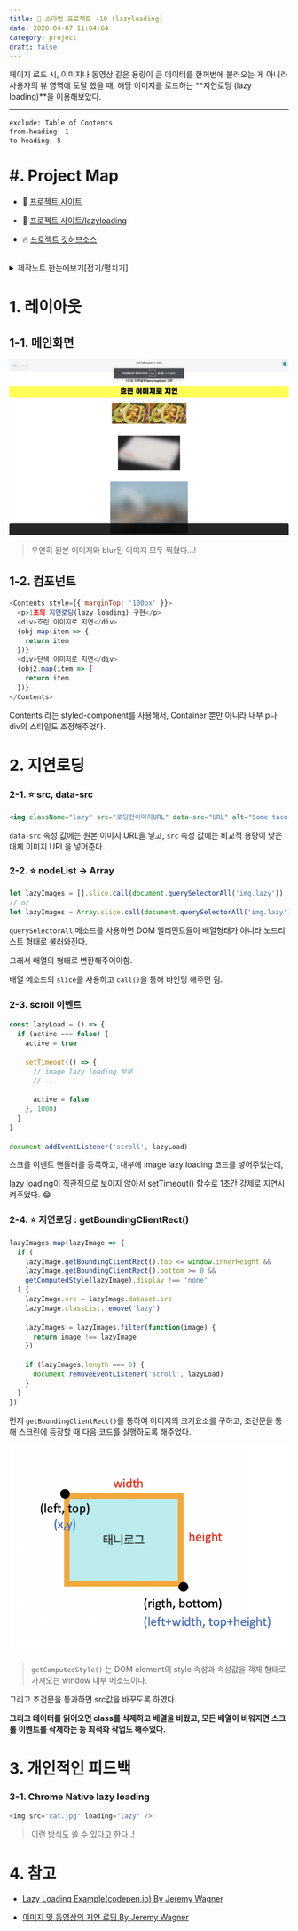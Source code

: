 ```yaml
---
title: 🔮 소마법 프로젝트 -10 (lazyloading)
date: 2020-04-07 11:04:64
category: project
draft: false
---
```


페이지 로드 시, 이미지나 동영상 같은 용량이 큰 데이터를 한꺼번에 불러오는 게 아니라 사용자의 뷰 영역에 도달 했을 때, 해당 이미지를 로드하는 **지연로딩 (lazy loading)**을 이용해보았다.

<hr/>

```toc
exclude: Table of Contents
from-heading: 1
to-heading: 5
```

# \#. Project Map

- :apple: <a href="https://small-magic-project.now.sh/" target="_blank">프로젝트 사이트</a>

- :apple: <a href="https://small-magic-project.now.sh/lazyloading" target="_blank">프로젝트 사이트/lazyloading</a>

* :fire: <a href="https://github.com/taenykim/small-magic-project" target="_blank">프로젝트 깃허브소스</a>

<br/>

<details>
<summary>제작노트 한눈에보기[접기/펼치기]</summary>
<div markdown="1">

- [소마법 프로젝트 - 1 (container)](https://taeny.dev/project/%EC%86%8C%EB%A7%88%EB%B2%95-%ED%94%84%EB%A1%9C%EC%A0%9D%ED%8A%B81/)

- [소마법 프로젝트 - 2 (calculator)](https://taeny.dev/project/%EC%86%8C%EB%A7%88%EB%B2%95-%ED%94%84%EB%A1%9C%EC%A0%9D%ED%8A%B82/)

- [소마법 프로젝트 - 3 (graph)](https://taeny.dev/project/%EC%86%8C%EB%A7%88%EB%B2%95-%ED%94%84%EB%A1%9C%EC%A0%9D%ED%8A%B83/)

- [소마법 프로젝트 - 4 (crawling)](https://taeny.dev/project/%EC%86%8C%EB%A7%88%EB%B2%95-%ED%94%84%EB%A1%9C%EC%A0%9D%ED%8A%B84/)

- [소마법 프로젝트 - 5 (today)](https://taeny.dev/project/%EC%86%8C%EB%A7%88%EB%B2%95-%ED%94%84%EB%A1%9C%EC%A0%9D%ED%8A%B85/)

- [소마법 프로젝트 - 6 (jjal)](https://taeny.dev/project/%EC%86%8C%EB%A7%88%EB%B2%95-%ED%94%84%EB%A1%9C%EC%A0%9D%ED%8A%B86/)

- [소마법 프로젝트 - 7 (avengers)](https://taeny.dev/project/%EC%86%8C%EB%A7%88%EB%B2%95-%ED%94%84%EB%A1%9C%EC%A0%9D%ED%8A%B87/)

- [소마법 프로젝트 - 8 (maskmap)](https://taeny.dev/project/%EC%86%8C%EB%A7%88%EB%B2%95-%ED%94%84%EB%A1%9C%EC%A0%9D%ED%8A%B88/)

- [소마법 프로젝트 - 9 (loading)](https://taeny.dev/project/%EC%86%8C%EB%A7%88%EB%B2%95-%ED%94%84%EB%A1%9C%EC%A0%9D%ED%8A%B89/)

- [소마법 프로젝트 - 10 (lazyloading)](https://taeny.dev/project/%EC%86%8C%EB%A7%88%EB%B2%95-%ED%94%84%EB%A1%9C%EC%A0%9D%ED%8A%B810/)

</div>
</details>

# 1. 레이아웃

## 1-1. 메인화면

![](./images/lazyloadingmain.png)

> 우연히 원본 이미지와 blur된 이미지 모두 찍혔다...!

## 1-2. 컴포넌트

```js
<Contents style={{ marginTop: '100px' }}>
  <p>1초의 지연로딩(lazy loading) 구현</p>
  <div>흐린 이미지로 지연</div>
  {obj.map(item => {
    return item
  })}
  <div>단색 이미지로 지연</div>
  {obj2.map(item => {
    return item
  })}
</Contents>
```

Contents 라는 styled-component를 사용해서, Container 뿐만 아니라 내부 p나 div의 스타일도 조정해주었다.

# 2. 지연로딩

### 2-1. :star: src, data-src

```jsx
<img className="lazy" src="로딩전이미지URL" data-src="URL" alt="Some tacos." />
```

`data-src` 속성 값에는 원본 이미지 URL을 넣고, `src` 속성 값에는 비교적 용량이 낮은 대체 이미지 URL을 넣어준다.

### 2-2. :star: nodeList -> Array

```js
let lazyImages = [].slice.call(document.querySelectorAll('img.lazy'))
// or
let lazyImages = Array.slice.call(document.querySelectorAll('img.lazy'))
```

`querySelectorAll` 메소드를 사용하면 DOM 엘리먼트들이 배열형태가 아니라 노드리스트 형태로 불러와진다.

그래서 배열의 형태로 변환해주어야함.

배열 메소드의 `slice`를 사용하고 `call()`을 통해 바인딩 해주면 됨.

### 2-3. scroll 이벤트

```js
const lazyLoad = () => {
  if (active === false) {
    active = true

    setTimeout(() => {
      // image lazy loading 부분
      // ...

      active = false
    }, 1000)
  }
}

document.addEventListener('scroll', lazyLoad)
```

스크롤 이벤트 핸들러를 등록하고, 내부에 image lazy loading 코드를 넣어주었는데,

lazy loading이 직관적으로 보이지 않아서 setTimeout() 함수로 1초간 강제로 지연시켜주었다. 😂

### 2-4. :star: 지연로딩 : getBoundingClientRect()

```js
lazyImages.map(lazyImage => {
  if (
    lazyImage.getBoundingClientRect().top <= window.innerHeight &&
    lazyImage.getBoundingClientRect().bottom >= 0 &&
    getComputedStyle(lazyImage).display !== 'none'
  ) {
    lazyImage.src = lazyImage.dataset.src
    lazyImage.classList.remove('lazy')

    lazyImages = lazyImages.filter(function(image) {
      return image !== lazyImage
    })

    if (lazyImages.length === 0) {
      document.removeEventListener('scroll', lazyLoad)
    }
  }
})
```

먼저 `getBoundingClientRect()`를 통하여 이미지의 크기요소를 구하고, 조건문을 통해 스크린에 등장할 때 다음 코드를 실행하도록 해주었다.

![](./images/getRec.png)

> `getComputedStyle()` 는 DOM element의 style 속성과 속성값을 객체 형태로 가져오는 window 내부 메소드이다.

그리고 조건문을 통과하면 src값을 바꾸도록 하였다.

**그리고 데이터를 읽어오면 class를 삭제하고 배열을 비웠고, 모든 배열이 비워지면 스크롤 이벤트를 삭제하는 등 최적화 작업도 해주었다.**

# 3. 개인적인 피드백

### 3-1. Chrome Native lazy loading

```js
<img src="cat.jpg" loading="lazy" />
```

> 이런 방식도 쓸 수 있다고 한다..!

# 4. 참고

- [Lazy Loading Example(codepen.io) By Jeremy Wagner](https://codepen.io/malchata/pen/mXoZGx)

- [이미지 및 동영상의 지연 로딩 By Jeremy Wagner](https://developers.google.com/web/fundamentals/performance/lazy-loading-guidance/images-and-video?hl=ko#%EC%9D%B4%EB%AF%B8%EC%A7%80_%EC%A7%80%EC%97%B0_%EB%A1%9C%EB%94%A9)
